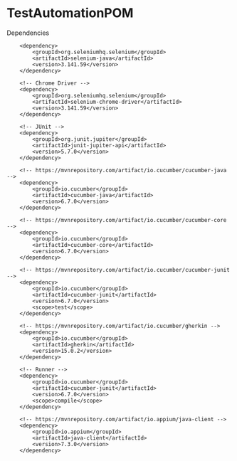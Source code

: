 # TestAutomationPOM

Dependencies

<!-- Selenium -->
        <dependency>
            <groupId>org.seleniumhq.selenium</groupId>
            <artifactId>selenium-java</artifactId>
            <version>3.141.59</version>
        </dependency>

        <!-- Chrome Driver -->
        <dependency>
            <groupId>org.seleniumhq.selenium</groupId>
            <artifactId>selenium-chrome-driver</artifactId>
            <version>3.141.59</version>
        </dependency>

        <!-- JUnit -->
        <dependency>
            <groupId>org.junit.jupiter</groupId>
            <artifactId>junit-jupiter-api</artifactId>
            <version>5.7.0</version>
        </dependency>

        <!-- https://mvnrepository.com/artifact/io.cucumber/cucumber-java -->
        <dependency>
            <groupId>io.cucumber</groupId>
            <artifactId>cucumber-java</artifactId>
            <version>6.7.0</version>
        </dependency>

        <!-- https://mvnrepository.com/artifact/io.cucumber/cucumber-core -->
        <dependency>
            <groupId>io.cucumber</groupId>
            <artifactId>cucumber-core</artifactId>
            <version>6.7.0</version>
        </dependency>

        <!-- https://mvnrepository.com/artifact/io.cucumber/cucumber-junit -->
        <dependency>
            <groupId>io.cucumber</groupId>
            <artifactId>cucumber-junit</artifactId>
            <version>6.7.0</version>
            <scope>test</scope>
        </dependency>

        <!-- https://mvnrepository.com/artifact/io.cucumber/gherkin -->
        <dependency>
            <groupId>io.cucumber</groupId>
            <artifactId>gherkin</artifactId>
            <version>15.0.2</version>
        </dependency>

        <!-- Runner -->
        <dependency>
            <groupId>io.cucumber</groupId>
            <artifactId>cucumber-junit</artifactId>
            <version>6.7.0</version>
            <scope>compile</scope>
        </dependency>

        <!-- https://mvnrepository.com/artifact/io.appium/java-client -->
        <dependency>
            <groupId>io.appium</groupId>
            <artifactId>java-client</artifactId>
            <version>7.3.0</version>
        </dependency>
